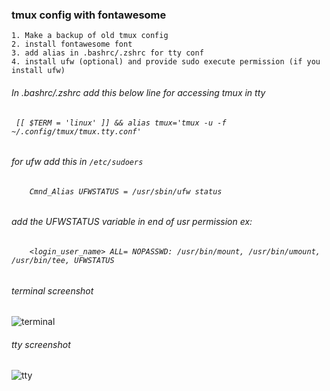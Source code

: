 ### tmux config with fontawesome 

    1. Make a backup of old tmux config
    2. install fontawesome font 
    3. add alias in .bashrc/.zshrc for tty conf
    4. install ufw (optional) and provide sudo execute permission (if you install ufw)

###### In .bashrc/.zshrc add this below line for accessing tmux in tty 

######  `  [[ $TERM = 'linux' ]] && alias tmux='tmux -u -f ~/.config/tmux/tmux.tty.conf' `  

###### for ufw add this in ` /etc/sudoers ` 
    
######  `     Cmnd_Alias UFWSTATUS = /usr/sbin/ufw status   `

###### add the UFWSTATUS variable in end of usr permission  ex:

######  `     <login_user_name> ALL= NOPASSWD: /usr/bin/mount, /usr/bin/umount, /usr/bin/tee, UFWSTATUS    ` 


###### terminal screenshot

![terminal](https://github.com/viyoriya/tmux/blob/main/screenshot/2023-terminal.png "terminal screenshot")

###### tty screenshot

![tty](https://github.com/viyoriya/tmux/blob/main/screenshot/2023-tty.png "tty screenshot")
  
